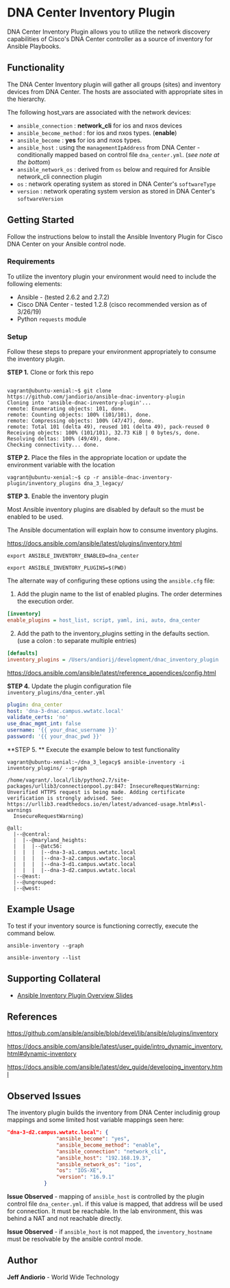 DNA Center Inventory Plugin
=============================
DNA Center Inventory Plugin allows you to utilize the network discovery
capabilities of Cisco's DNA Center controller as a source of inventory for
Ansible Playbooks. 

Functionality 
--------------
The DNA Center Inventory plugin will gather all groups (sites) and inventory devices from DNA Center.  The hosts are associated with appropriate sites in the hierarchy. 

The following host_vars are associated with the network devices: 
- `ansible_connection` : **network_cli** for ios and nxos devices
- `ansible_become_method` : for ios and nxos types. (**enable**)
- `ansible_become` : **yes** for ios and nxos types. 
- `ansible_host` : using the `managementIpAddress` from DNA Center - conditionally mapped based on control file `dna_center.yml`.  (*see note at the bottom*)
- `ansible_network_os` : derived from `os` below and required for Ansible network_cli connection plugin
- `os` : network operating system as stored in DNA Center's `softwareType`
- `version` : network operating system version as stored in DNA Center's `softwareVersion`

Getting Started
-------------

Follow the instructions below to install the Ansible Inventory Plugin for Cisco DNA Center on your Ansible control node. 

### Requirements

To utilize the inventory plugin your environment would need to include the following elements: 

- Ansible - (tested 2.6.2 and 2.7.2)
- Cisco DNA Center - tested 1.2.8 (cisco recommended version as of 3/26/19)
- Python `requests` module

### Setup
Follow these steps to prepare your environment appropriately to consume the inventory plugin. 

**STEP 1.**  Clone or fork this repo

```shell

vagrant@ubuntu-xenial:~$ git clone https://github.com/jandiorio/ansible-dnac-inventory-plugin
Cloning into 'ansible-dnac-inventory-plugin'...
remote: Enumerating objects: 101, done.
remote: Counting objects: 100% (101/101), done.
remote: Compressing objects: 100% (47/47), done.
remote: Total 101 (delta 49), reused 101 (delta 49), pack-reused 0
Receiving objects: 100% (101/101), 32.73 KiB | 0 bytes/s, done.
Resolving deltas: 100% (49/49), done.
Checking connectivity... done.
```

**STEP 2.** Place the files in the appropriate location or update the environment
variable with the location

```shell
vagrant@ubuntu-xenial:~$ cp -r ansible-dnac-inventory-plugin/inventory_plugins dna_3_legacy/
```

**STEP 3.**  Enable the inventory plugin

Most Ansible inventory plugins are disabled by default so the must be enabled
to be used. 

The Ansible documentation will explain how to consume inventory plugins. 

https://docs.ansible.com/ansible/latest/plugins/inventory.html

`export ANSIBLE_INVENTORY_ENABLED=dna_center`

`export ANSIBLE_INVENTORY_PLUGINS=$(PWD)`

The alternate way of configuring these options using the `ansible.cfg` file: 

1.  Add the plugin name to the list of enabled plugins. The order determines the execution order.

```ini
[inventory]
enable_plugins = host_list, script, yaml, ini, auto, dna_center
```
2. Add the path to the inventory_plugins setting in the defaults section. (use a colon : to separate multiple entries)
```ini
[defaults]
inventory_plugins = /Users/andiorij/development/dnac_inventory_plugin
```
https://docs.ansible.com/ansible/latest/reference_appendices/config.html

**STEP 4.**  Update the plugin configuration file `inventory_plugins/dna_center.yml`

```yaml
plugin: dna_center
host: 'dna-3-dnac.campus.wwtatc.local'
validate_certs: 'no'
use_dnac_mgmt_int: false
username: '{{ your_dnac_username }}'
password: '{{ your_dnac_pwd }}'
```

**STEP 5. **  Execute the example below to test functionality

```shell
vagrant@ubuntu-xenial:~/dna_3_legacy$ ansible-inventory -i inventory_plugins/ --graph

/home/vagrant/.local/lib/python2.7/site-packages/urllib3/connectionpool.py:847: InsecureRequestWarning: Unverified HTTPS request is being made. Adding certificate verification is strongly advised. See: https://urllib3.readthedocs.io/en/latest/advanced-usage.html#ssl-warnings
  InsecureRequestWarning)
  
@all:
  |--@central:
  |  |--@maryland_heights:
  |  |  |--@atc56:
  |  |  |  |--dna-3-a1.campus.wwtatc.local
  |  |  |  |--dna-3-a2.campus.wwtatc.local
  |  |  |  |--dna-3-d1.campus.wwtatc.local
  |  |  |  |--dna-3-d2.campus.wwtatc.local
  |--@east:
  |--@ungrouped:
  |--@west:
```


Example Usage
--------------
To test if your inventory source is functioning correctly, execute the command
below. 

`ansible-inventory --graph`

`ansible-inventory --list`

Supporting Collateral
-----

- [Ansible Inventory Plugin Overview Slides](https://www.slideshare.net/secret/P4ltP8elhAw0A)

References
--------------
https://github.com/ansible/ansible/blob/devel/lib/ansible/plugins/inventory

https://docs.ansible.com/ansible/latest/user_guide/intro_dynamic_inventory.html#dynamic-inventory

https://docs.ansible.com/ansible/latest/dev_guide/developing_inventory.html

Observed Issues
----------------

The inventory plugin builds the inventory from DNA Center includinig group mappings and some limited host variable mappings seen here: 

```json
"dna-3-d2.campus.wwtatc.local": {
                "ansible_become": "yes", 
                "ansible_become_method": "enable", 
                "ansible_connection": "network_cli", 
                "ansible_host": "192.168.19.3",
                "ansible_network_os": "ios", 
                "os": "IOS-XE", 
                "version": "16.9.1"
            }
```
**Issue Observed** - mapping of `ansible_host` is controlled by the plugin control file  `dna_center.yml`.  if this value is mapped, that address will be used for connection.  It must be reachable.  In the lab environment, this was behind a NAT and not reachable directly.  

**Issue Observed** - if `ansible_host` is not mapped, the `inventory_hostname` must be resolvable by the ansible control mode. 

## Author

**Jeff Andiorio** - World Wide Technology 
